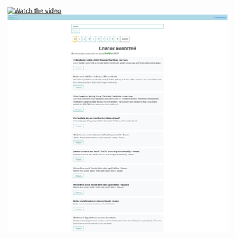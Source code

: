 [![Watch the video](https://img.youtube.com/vi/T-3OQ7lSoby-w/maxresdefault.jpg)](https://youtu.be/T-3OQ7lSoby-w)
<img src="1.png"/>
